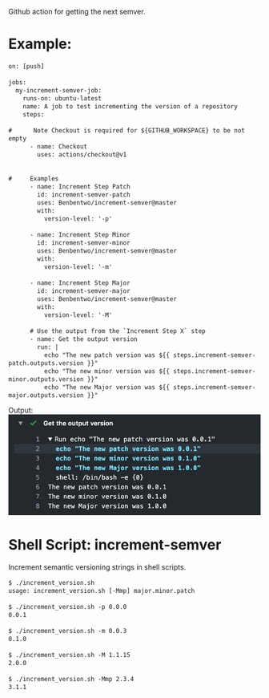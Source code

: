 Github action for getting the next semver.

Example:
========
    on: [push]
    
    jobs:
      my-increment-semver-job:
        runs-on: ubuntu-latest
        name: A job to test incrementing the version of a repository
        steps:
    
    #      Note Checkout is required for ${GITHUB_WORKSPACE} to be not empty
          - name: Checkout
            uses: actions/checkout@v1
    
    
    #     Examples
          - name: Increment Step Patch
            id: increment-semver-patch
            uses: Benbentwo/increment-semver@master
            with:
              version-level: '-p'
    
          - name: Increment Step Minor
            id: increment-semver-minor
            uses: Benbentwo/increment-semver@master
            with:
              version-level: '-m'
    
          - name: Increment Step Major
            id: increment-semver-major
            uses: Benbentwo/increment-semver@master
            with:
              version-level: '-M'
    
          # Use the output from the `Increment Step X` step
          - name: Get the output version
            run: |
              echo "The new patch version was ${{ steps.increment-semver-patch.outputs.version }}"
              echo "The new minor version was ${{ steps.increment-semver-minor.outputs.version }}"
              echo "The new Major version was ${{ steps.increment-semver-major.outputs.version }}"

Output:
![Output from above example](docs/assets/output.png)

Shell Script: increment-semver
===========

Increment semantic versioning strings in shell scripts.

```shell
$ ./increment_version.sh
usage: increment_version.sh [-Mmp] major.minor.patch

$ ./increment_version.sh -p 0.0.0
0.0.1

$ ./increment_version.sh -m 0.0.3
0.1.0

$ ./increment_version.sh -M 1.1.15
2.0.0

$ ./increment_version.sh -Mmp 2.3.4
3.1.1
```
